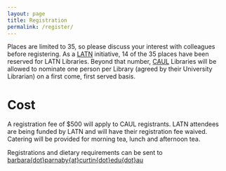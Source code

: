 ```yaml
---
layout: page
title: Registration
permalink: /register/
---
```


Places are limited to 35, so please discuss your interest with colleagues before registering. As a [LATN](https://www.atn.edu.au/) initiative, 14 of the 35 places have been reserved for LATN Libraries. Beyond that number, [CAUL](http://www.caul.edu.au/) Libraries will be allowed to nominate one person per Library (agreed by their University Librarian) on a first come, first served basis. 

# Cost

A registration fee of $500 will apply to CAUL registrants. LATN attendees are being funded by LATN and will have their registration fee waived. Catering will be provided for morning tea, lunch and afternoon tea.

Registrations and dietary requirements can be sent to [barbara{dot}parnaby{at}curtin{dot}edu{dot}au](mailto:barbara.parnaby@curtin.edu.au)
